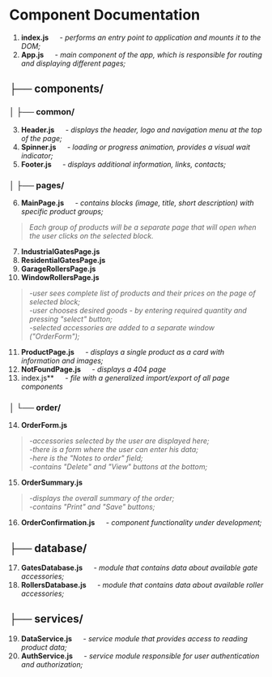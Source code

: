 # Component Documentation

1. **index.js** &emsp; - _performs an entry point to application and mounts it to the DOM;_
2. **App.js** &emsp; - _main component of the app, which is responsible for routing and displaying different pages;_

## ├── components/

### │   ├── common/

3. **Header.js** &emsp; - _displays the header, logo and navigation menu at the top of the page;_
4. **Spinner.js** &emsp; - _loading or progress animation, provides a visual wait indicator;_
5. **Footer.js** &emsp; - _displays additional information, links, contacts;_

### │   ├── pages/

6. **MainPage.js** &emsp; - _contains blocks (image, title, short description) with specific product groups;_
> _Each group of products will be a separate page that will open when the user clicks on the selected block._
7. **IndustrialGatesPage.js**
8. **ResidentialGatesPage.js**
9. **GarageRollersPage.js**
10. **WindowRollersPage.js**
> _-user sees complete list of products and their prices on the page of selected block;_\
> _-user chooses desired goods - by entering required quantity and pressing "select" button;_\
> _-selected accessories are added to a separate window ("OrderForm");_
11. **ProductPage.js** &emsp; - _displays a single product as a card with information and images;_
12. **NotFoundPage.js** &emsp; - _displays a 404 page_
13. index.js** &emsp; - _file with a generalized import/export of all page components_

### │   └── order/

14. **OrderForm.js**
> _-accessories selected by the user are displayed here;_\
> _-there is a form where the user can enter his data;_\
> _-here is the "Notes to order" field;_\
> _-contains "Delete" and "View" buttons at the bottom;_
15. **OrderSummary.js**
> _-displays the overall summary of the order;_\
> _-contains "Print" and "Save" buttons;_
16. **OrderConfirmation.js** &emsp; - _component functionality under development;_

## ├── database/
17. **GatesDatabase.js** &emsp; - _module that contains data about available gate accessories;_
18. **RollersDatabase.js** &emsp; - _module that contains data about available roller accessories;_

## ├── services/
19. **DataService.js** &emsp; - _service module that provides access to reading product data;_
20. **AuthService.js** &emsp; - _service module responsible for user authentication and authorization;_


